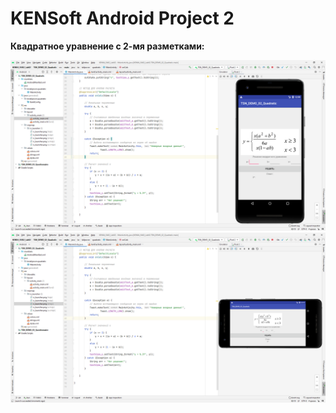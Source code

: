 # KENSoft Android Project 2

**Квадратное уравнение с 2-мя разметками:**

![Screenshot](screenshot.png)
![Screenshot](screenshot-2.png)

